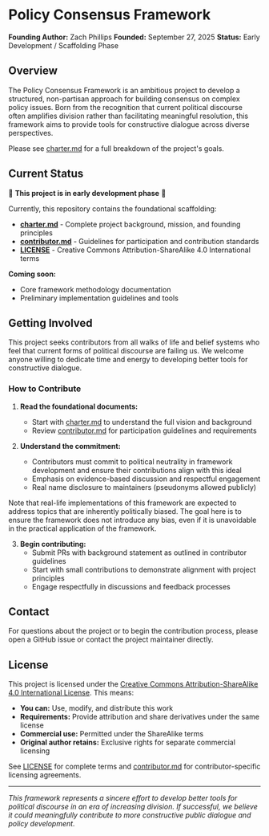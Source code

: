 # Policy Consensus Framework

**Founding Author:** Zach Phillips
**Founded:** September 27, 2025
**Status:** Early Development / Scaffolding Phase

## Overview

The Policy Consensus Framework is an ambitious project to develop a structured, non-partisan approach for building consensus on complex policy issues. Born from the recognition that current political discourse often amplifies division rather than facilitating meaningful resolution, this framework aims to provide tools for constructive dialogue across diverse perspectives.

Please see [charter.md](charter.md) for a full breakdown of the project's goals.

## Current Status

🚧 **This project is in early development phase** 🚧

Currently, this repository contains the foundational scaffolding:
- **[charter.md](charter.md)** - Complete project background, mission, and founding principles
- **[contributor.md](contributor.md)** - Guidelines for participation and contribution standards
- **[LICENSE](LICENSE)** - Creative Commons Attribution-ShareAlike 4.0 International terms

**Coming soon:**
- Core framework methodology documentation
- Preliminary implementation guidelines and tools

## Getting Involved

This project seeks contributors from all walks of life and belief systems who feel that current forms of political discourse are failing us. We welcome anyone willing to dedicate time and energy to developing better tools for constructive dialogue.

### How to Contribute

1. **Read the foundational documents:**
   - Start with [charter.md](charter.md) to understand the full vision and background
   - Review [contributor.md](contributor.md) for participation guidelines and requirements

2. **Understand the commitment:**
   - Contributors must commit to political neutrality in framework development and ensure their contributions align with this ideal
   - Emphasis on evidence-based discussion and respectful engagement
   - Real name disclosure to maintainers (pseudonyms allowed publicly)

Note that real-life implementations of this framework are expected to address topics that are inherently politically biased. The goal here is to ensure the framework does not introduce any bias, even if it is unavoidable in the practical application of the framework.

3. **Begin contributing:**
   - Submit PRs with background statement as outlined in contributor guidelines
   - Start with small contributions to demonstrate alignment with project principles
   - Engage respectfully in discussions and feedback processes

## Contact

For questions about the project or to begin the contribution process, please open a GitHub issue or contact the project maintainer directly.

## License

This project is licensed under the [Creative Commons Attribution-ShareAlike 4.0 International License](LICENSE). This means:

- **You can:** Use, modify, and distribute this work
- **Requirements:** Provide attribution and share derivatives under the same license
- **Commercial use:** Permitted under the ShareAlike terms
- **Original author retains:** Exclusive rights for separate commercial licensing

See [LICENSE](LICENSE) for complete terms and [contributor.md](contributor.md) for contributor-specific licensing agreements.

---

*This framework represents a sincere effort to develop better tools for political discourse in an era of increasing division. If successful, we believe it could meaningfully contribute to more constructive public dialogue and policy development.*